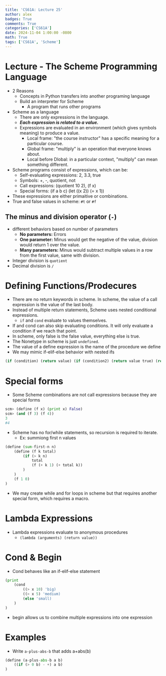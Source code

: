 ```yaml
---
title: 'CS61A: Lecture 25'
author: alex
badges: True
comments: True
categories: ['CS61A']
date: 2024-11-04 1:00:00 -0800
math: True
tags: ['CS61A', 'Scheme']
---
```


# Lecture - The Scheme Programming Language
- 2 Reasons
    - Concepts in Python transfers into another programing language
    - Build an interpreter for Scheme
        - A program that runs other programs
- Scheme as a language
    - There are only expressions in the language.
    - ***Each expression is related to a value.***
    - Expressions are evaluated in an environment (which gives symbols meaning) to produce a value.
        - Local frame: "the course instructor" has a specific meaning for a particular course.
        - Global frame: "multiply" is an operation that everyone knows about.
        - Local before Dlobal: in a particular context, "multiply" can mean something different.
- Scheme programs consist of expressions, which can be:
    - Self-evaluating expressions: 2, 3.3, true
    - Symbols: +, -, quotient, not
    - Call expressions: (quotient 10 2), (f x)
    - Special forms: (if a b c) (let ((x 2)) (= x 1))
- These expressions are either primaitive or combinations.
- True and false values in scheme: `#t` or `#f`

## The minus and division operator (`-`)
- different behaviors based on number of parameters
    - **No parameters:** Errors
    - **One parameter:** Minus would get the negative of the value, division would return 1 over the value.
    - **Many parameters:** Minus would subtract multiple values in a row from the first value, same with division.
- Integer division is `quotient`
- Decimal division is `/`

# Defining Functions/Prodecures
- There are no return keywords in scheme. In scheme, the value of a call expression is the value of the last body.
- Instead of multiple return statements, Scheme uses nested conditional expressions.
    - `if` and `cond` evaluate to values themselves.
- If and cond can also skip evaluating conditions. It will only evaluate a condition if we reach that point.
- In scheme, only false is the false value, everything else is true.
- The Nonetype in scheme is just `undefined`.
- The value of a define expression is the name of the procedure we define
- We may mimic if-elif-else behavior with nested ifs


```python
(if (condition) (return value) (if (condition2) (return value true) (return value false)))
```

# Special forms
- Some Scheme combinations are not call expressions because they are special forms


```python
scm> (define (f x) (print x) False)
scm> (and (f 3) (f 4))
3
#4
```

- Scheme has no for/while statements, so recursion is required to iterate.
    - Ex: summiong first n values


```python
(define (sum-first-n n)
    (define (f k total)
        (if (> k n)
            total
            (f (+ k 1) (+ total k))
        )
    )
    (f 1 0)
)
```

- We may create while and for loops in scheme but that requires another special form, which requires a macro.

# Lambda Expressions
- Lambda expressions evaluate to anonymous procedures
    - `(lambda (arguments) (return value))`

# Cond & Begin
- Cond behaves like an if-elif-else statement



```python
(print
    (cond
        ((> x 10) 'big)
        ((> x 5) 'medium)
        (else 'small)
    )
)
```

- begin allows us to combine multiple expressions into one expression

# Examples
- Write `a-plus-abs-b` that adds a+abs(b)


```python
(define (a-plus-abs-b a b)
    ((if (> 0 b) - +) a b)
)
```
